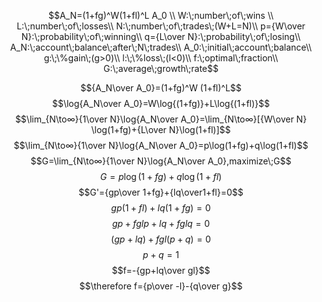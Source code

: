 
$$A_N=(1+fg)^W(1+fl)^L A_0 \\
W:\;number\;of\;wins \\
L:\;number\;of\;losses\\
N:\;number\;of\;trades\;(W+L=N)\\
p={W\over N}:\;probability\;of\;winning\\
q={L\over N}:\;probability\;of\;losing\\
A_N:\;account\;balance\;after\;N\;trades\\
A_0:\;initial\;account\;balance\\
g:\;\%gain\;(g>0)\\
l:\;\%loss\;(l<0)\\
f:\;optimal\;fraction\\
G:\;average\;growth\;rate$$

$${A_N\over A_0}=(1+fg)^W (1+fl)^L$$
$$\log{A_N\over A_0}=W\log{⁡(1+fg)}+L\log⁡{(1+fl)}$$
$$\lim_{N\to∞}{1\over N}\log{A_N\over A_0}=\lim_{N\to∞}[{W\over N}⁡⁡\log⁡(1+fg)+{L\over N}\log⁡(1+fl)]$$
$$\lim_{N\to∞}{1\over N}\log{A_N\over A_0}=p\log⁡(1+fg)+q\log⁡(1+fl)$$
$$G=\lim_{N\to∞}{1\over N}\log{A_N\over A_0},maximize\;G$$
$$G=p\log⁡(1+fg)+q\log⁡(1+fl)$$
$$G'={gp\over 1+fg}+{lq\over1+fl}=0$$
$$gp(1+fl)+lq(1+fg)=0$$
$$gp+fglp+lq+fglq=0$$
$$(gp+lq)+fgl(p+q)=0$$
$$p+q=1$$
$$f=-{gp+lq\over gl}$$
$$\therefore f={p\over -l}-{q\over g}$$
